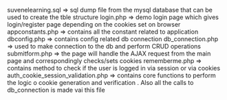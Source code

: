 suvenelearning.sql => sql dump file from the mysql database that can be used to create the tble structure
login.php => demo login page which gives login/register page depending on the cookies set on browser
appconstants.php => contains all the constant related to application
dbconfig.php => contains config related db connection 
db_connection.php => used to make connection to the db and perform CRUD operations
submitform.php => the page will handle the AJAX request from the main page and correspondingly checks/sets cookies 
rememberme.php => contains method to check if the user is logged in via session or via cookies
auth_cookie_session_validation.php => contains core functions to perform the logic o cookie generation and verification . Also all the calls to db_connection is made vai this file

